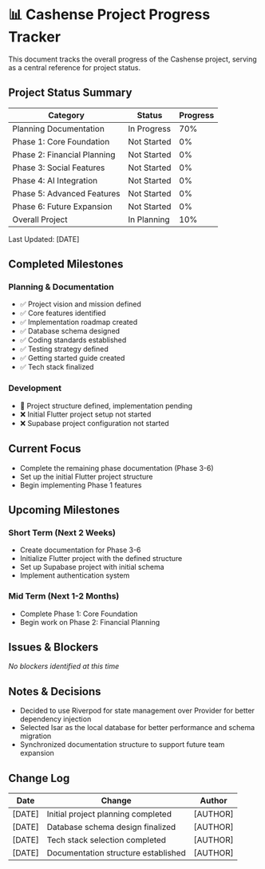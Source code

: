 # 📊 Cashense Project Progress Tracker

This document tracks the overall progress of the Cashense project, serving as a central reference for project status.

## Project Status Summary

| Category | Status | Progress |
|----------|--------|----------|
| Planning Documentation | In Progress | 70% |
| Phase 1: Core Foundation | Not Started | 0% |
| Phase 2: Financial Planning | Not Started | 0% |
| Phase 3: Social Features | Not Started | 0% |
| Phase 4: AI Integration | Not Started | 0% |
| Phase 5: Advanced Features | Not Started | 0% |
| Phase 6: Future Expansion | Not Started | 0% |
| Overall Project | In Planning | 10% |

Last Updated: [DATE]

## Completed Milestones

### Planning & Documentation
- ✅ Project vision and mission defined
- ✅ Core features identified
- ✅ Implementation roadmap created
- ✅ Database schema designed
- ✅ Coding standards established
- ✅ Testing strategy defined
- ✅ Getting started guide created
- ✅ Tech stack finalized

### Development
- 🔄 Project structure defined, implementation pending
- ❌ Initial Flutter project setup not started
- ❌ Supabase project configuration not started

## Current Focus

- Complete the remaining phase documentation (Phase 3-6)
- Set up the initial Flutter project structure
- Begin implementing Phase 1 features

## Upcoming Milestones

### Short Term (Next 2 Weeks)
- Create documentation for Phase 3-6
- Initialize Flutter project with the defined structure
- Set up Supabase project with initial schema
- Implement authentication system

### Mid Term (Next 1-2 Months)
- Complete Phase 1: Core Foundation
- Begin work on Phase 2: Financial Planning

## Issues & Blockers

*No blockers identified at this time*

## Notes & Decisions

- Decided to use Riverpod for state management over Provider for better dependency injection
- Selected Isar as the local database for better performance and schema migration
- Synchronized documentation structure to support future team expansion

## Change Log

| Date | Change | Author |
|------|--------|--------|
| [DATE] | Initial project planning completed | [AUTHOR] |
| [DATE] | Database schema design finalized | [AUTHOR] |
| [DATE] | Tech stack selection completed | [AUTHOR] |
| [DATE] | Documentation structure established | [AUTHOR] | 